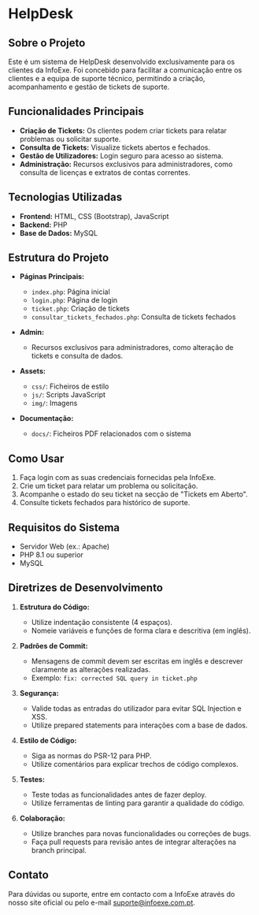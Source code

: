 # HelpDesk

## Sobre o Projeto

Este é um sistema de HelpDesk desenvolvido exclusivamente para os clientes da InfoExe. Foi concebido para facilitar a comunicação entre os clientes e a equipa de suporte técnico, permitindo a criação, acompanhamento e gestão de tickets de suporte.

## Funcionalidades Principais

- **Criação de Tickets:** Os clientes podem criar tickets para relatar problemas ou solicitar suporte.
- **Consulta de Tickets:** Visualize tickets abertos e fechados.
- **Gestão de Utilizadores:** Login seguro para acesso ao sistema.
- **Administração:** Recursos exclusivos para administradores, como consulta de licenças e extratos de contas correntes.

## Tecnologias Utilizadas

- **Frontend:** HTML, CSS (Bootstrap), JavaScript
- **Backend:** PHP
- **Base de Dados:** MySQL

## Estrutura do Projeto

- **Páginas Principais:**
  - `index.php`: Página inicial
  - `login.php`: Página de login
  - `ticket.php`: Criação de tickets
  - `consultar_tickets_fechados.php`: Consulta de tickets fechados

- **Admin:**
  - Recursos exclusivos para administradores, como alteração de tickets e consulta de dados.

- **Assets:**
  - `css/`: Ficheiros de estilo
  - `js/`: Scripts JavaScript
  - `img/`: Imagens

- **Documentação:**
  - `docs/`: Ficheiros PDF relacionados com o sistema

## Como Usar

1. Faça login com as suas credenciais fornecidas pela InfoExe.
2. Crie um ticket para relatar um problema ou solicitação.
3. Acompanhe o estado do seu ticket na secção de "Tickets em Aberto".
4. Consulte tickets fechados para histórico de suporte.

## Requisitos do Sistema

- Servidor Web (ex.: Apache)
- PHP 8.1 ou superior
- MySQL

## Diretrizes de Desenvolvimento

1. **Estrutura do Código:**
   - Utilize indentação consistente (4 espaços).
   - Nomeie variáveis e funções de forma clara e descritiva (em inglês).

2. **Padrões de Commit:**
   - Mensagens de commit devem ser escritas em inglês e descrever claramente as alterações realizadas.
   - Exemplo: `fix: corrected SQL query in ticket.php`

3. **Segurança:**
   - Valide todas as entradas do utilizador para evitar SQL Injection e XSS.
   - Utilize prepared statements para interações com a base de dados.

4. **Estilo de Código:**
   - Siga as normas do PSR-12 para PHP.
   - Utilize comentários para explicar trechos de código complexos.

5. **Testes:**
   - Teste todas as funcionalidades antes de fazer deploy.
   - Utilize ferramentas de linting para garantir a qualidade do código.

6. **Colaboração:**
   - Utilize branches para novas funcionalidades ou correções de bugs.
   - Faça pull requests para revisão antes de integrar alterações na branch principal.

## Contato

Para dúvidas ou suporte, entre em contacto com a InfoExe através do nosso site oficial ou pelo e-mail suporte@infoexe.com.pt.
